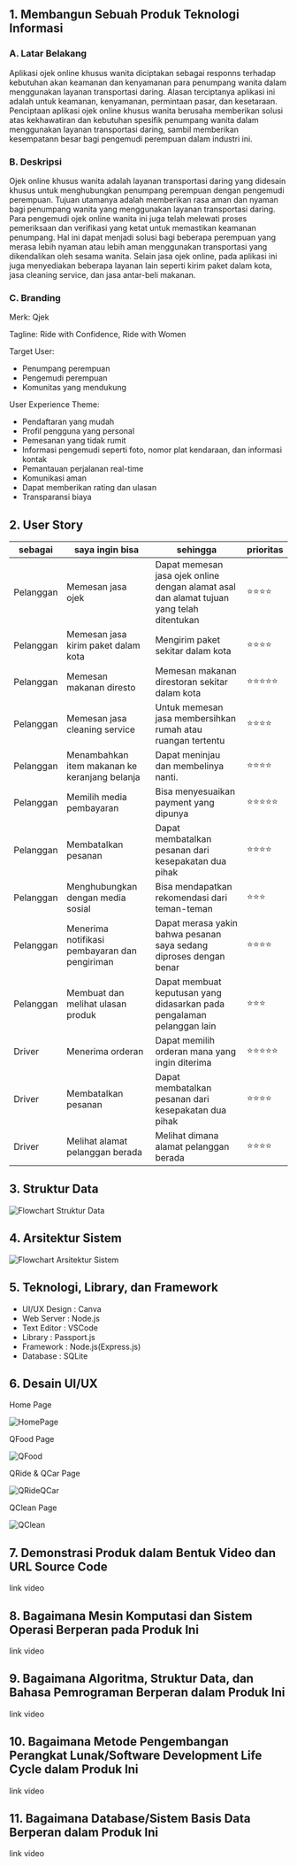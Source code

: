 ## 1. Membangun Sebuah Produk Teknologi Informasi
### A. Latar Belakang
Aplikasi ojek online khusus wanita diciptakan sebagai responns terhadap kebutuhan akan keamanan dan kenyamanan para penumpang wanita dalam menggunakan layanan transportasi daring. Alasan terciptanya aplikasi ini adalah untuk keamanan, kenyamanan, permintaan pasar, dan kesetaraan. Penciptaan aplikasi ojek online khusus wanita berusaha memberikan solusi atas kekhawatiran dan kebutuhan spesifik penumpang wanita dalam menggunakan layanan transportasi daring, sambil memberikan kesempatann besar bagi pengemudi perempuan dalam industri ini.
### B. Deskripsi
Ojek online khusus wanita adalah layanan transportasi daring yang didesain khusus untuk menghubungkan penumpang perempuan dengan pengemudi perempuan. Tujuan utamanya adalah memberikan rasa aman dan nyaman bagi penumpang wanita yang menggunakan layanan transportasi daring. Para pengemudi ojek online wanita ini juga telah melewati proses pemeriksaan dan verifikasi yang ketat untuk memastikan keamanan penumpang. Hal ini dapat menjadi solusi bagi beberapa perempuan yang merasa lebih nyaman atau lebih aman menggunakan transportasi yang dikendalikan oleh sesama wanita. Selain jasa ojek online, pada aplikasi ini juga menyediakan beberapa layanan lain seperti kirim paket dalam kota, jasa cleaning service, dan jasa antar-beli makanan.
### C. Branding
Merk: Qjek

Tagline: Ride with Confidence, Ride with Women

Target User:
- Penumpang perempuan
- Pengemudi perempuan
- Komunitas yang mendukung

User Experience Theme:
- Pendaftaran yang mudah
- Profil pengguna yang personal
- Pemesanan yang tidak rumit
- Informasi pengemudi seperti foto, nomor plat kendaraan, dan informasi kontak
- Pemantauan perjalanan real-time
- Komunikasi aman
- Dapat memberikan rating dan ulasan
- Transparansi biaya

## 2. User Story
sebagai | saya ingin bisa | sehingga | prioritas
---|---|---|---
Pelanggan | Memesan jasa ojek | Dapat memesan jasa ojek online dengan alamat asal dan alamat tujuan yang telah ditentukan | ⭐⭐⭐⭐
Pelanggan | Memesan jasa kirim paket dalam kota | Mengirim paket sekitar dalam kota  | ⭐⭐⭐⭐
Pelanggan | Memesan makanan diresto | Memesan makanan direstoran sekitar dalam kota | ⭐⭐⭐⭐⭐
Pelanggan | Memesan jasa cleaning service | Untuk memesan jasa membersihkan rumah atau ruangan tertentu | ⭐⭐⭐⭐
Pelanggan | Menambahkan item makanan ke keranjang belanja | Dapat meninjau dan membelinya nanti. | ⭐⭐⭐⭐
Pelanggan | Memilih media pembayaran | Bisa menyesuaikan payment yang dipunya | ⭐⭐⭐⭐⭐
Pelanggan | Membatalkan pesanan | Dapat membatalkan pesanan dari kesepakatan dua pihak | ⭐⭐⭐⭐
Pelanggan | Menghubungkan dengan media sosial | Bisa mendapatkan rekomendasi dari teman-teman | ⭐⭐⭐
Pelanggan | Menerima notifikasi pembayaran dan pengiriman |  Dapat merasa yakin bahwa pesanan saya sedang diproses dengan benar | ⭐⭐⭐⭐
Pelanggan | Membuat dan melihat ulasan produk| Dapat membuat keputusan yang didasarkan pada pengalaman pelanggan lain | ⭐⭐⭐
Driver | Menerima orderan | Dapat memilih orderan mana yang ingin diterima | ⭐⭐⭐⭐⭐
Driver | Membatalkan pesanan | Dapat membatalkan pesanan dari kesepakatan dua pihak | ⭐⭐⭐⭐
Driver | Melihat alamat pelanggan berada | Melihat dimana alamat pelanggan berada | ⭐⭐⭐⭐
## 3. Struktur Data
![Flowchart Struktur Data](https://github.com/annisarasha36/UTS-PI/blob/main/FlowchartQjek.png)
## 4. Arsitektur Sistem
![Flowchart Arsitektur Sistem](https://github.com/annisarasha36/UTS-PI/blob/main/ArsitekturSistem.png)
## 5. Teknologi, Library, dan Framework
- UI/UX Design  : Canva
- Web Server    : Node.js
- Text Editor   : VSCode
- Library       : Passport.js
- Framework     : Node.js(Express.js)
- Database      : SQLite
## 6. Desain UI/UX
Home Page

![HomePage](https://github.com/annisarasha36/UTS-PI/blob/main/Desain%20UI/1.png)

QFood Page

![QFood](https://github.com/annisarasha36/UTS-PI/blob/main/Desain%20UI/2.png)

QRide & QCar Page

![QRideQCar](https://github.com/annisarasha36/UTS-PI/blob/main/Desain%20UI/3.png)

QClean Page

![QClean](https://github.com/annisarasha36/UTS-PI/blob/main/Desain%20UI/4.png)

## 7. Demonstrasi Produk dalam Bentuk Video dan URL Source Code
link video
## 8. Bagaimana Mesin Komputasi dan Sistem Operasi Berperan pada Produk Ini
link video
## 9. Bagaimana Algoritma, Struktur Data, dan Bahasa Pemrograman Berperan dalam Produk Ini
link video
## 10. Bagaimana Metode Pengembangan Perangkat Lunak/Software Development Life Cycle dalam Produk Ini
link video
## 11. Bagaimana Database/Sistem Basis Data Berperan dalam Produk Ini
link video
